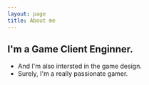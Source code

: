 ```yaml
---
layout: page
title: About me
---
```


## I'm a Game Client Enginner.
- And I'm also intersted in the game design.
- Surely, I'm a really passionate gamer.
